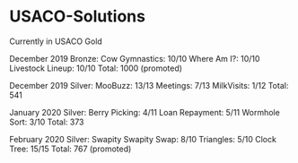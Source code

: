 # USACO-Solutions
Currently in USACO Gold

December 2019 Bronze:
Cow Gymnastics: 10/10
Where Am I?: 10/10
Livestock Lineup: 10/10
Total: 1000 (promoted)

December 2019 Silver:
MooBuzz: 13/13
Meetings: 7/13
MilkVisits: 1/12
Total: 541

January 2020 Silver:
Berry Picking: 4/11
Loan Repayment: 5/11
Wormhole Sort: 3/10
Total: 373

February 2020 Silver:
Swapity Swapity Swap: 8/10
Triangles: 5/10
Clock Tree: 15/15
Total: 767 (promoted)
